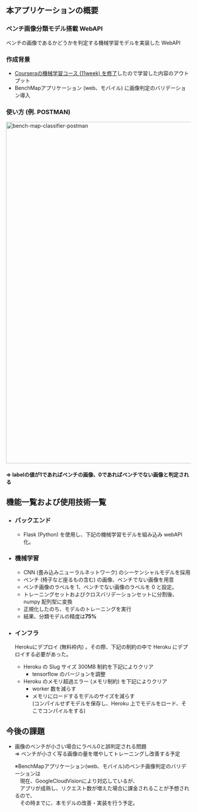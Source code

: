 ## 本アプリケーションの概要

### ベンチ画像分類モデル搭載 WebAPI
ベンチの画像であるかどうかを判定する機械学習モデルを実装した WebAPI

### 作成背景
- [Courseraの機械学習コース (11week) を修了](https://github.com/nakano0518/coursera-machine-learning)したので学習した内容のアウトプット
- BenchMapアプリケーション (web、モバイル) に画像判定のバリデーション導入

### 使い方 (例. POSTMAN)

<img width="930" alt="bench-map-classifier-postman" src="https://user-images.githubusercontent.com/54522567/115045789-cc8d3a00-9f11-11eb-9cd5-e6fe33949bfd.PNG">

#### ⇒ labelの値が1であればベンチの画像、0であればベンチでない画像と判定される


## 機能一覧および使用技術一覧

- ### バックエンド
  - Flask (Python) を使用し、下記の機械学習モデルを組み込み webAPI 化。

- ### 機械学習
  - CNN (畳み込みニューラルネットワーク) のシーケンシャルモデルを採用
  - ベンチ (椅子など座るもの含む) の画像、ベンチでない画像を用意
  - ベンチ画像のラベルを 1、ベンチでない画像のラベルを 0 と設定。
  - トレーニングセットおよびクロスバリデーションセットに分割後、numpy 配列型に変換
  - 正規化したのち、モデルのトレーニングを実行
  - 結果、分類モデルの精度は**75%**

- ### インフラ
  Herokuにデプロイ (無料枠内) 。その際、下記の制約の中で Heroku にデプロイする必要があった。
  - Heroku の Slug サイズ 300MB 制約を下記によりクリア
    - tensorflow のバージョンを調整
  - Heroku のメモリ超過エラー (メモリ制約) を下記によりクリア
    - worker 数を減らす
    - メモリにロードするモデルのサイズを減らす  
      (コンパイルせずモデルを保存し、Heroku 上でモデルをロード、そこでコンパイルをする)
　

## 今後の課題
- 画像のベンチが小さい場合にラベル0と誤判定される問題  
⇒ ベンチが小さく写る画像の量を増やしてトレーニングし改善する予定  
  
  ※BenchMapアプリケーション(web、モバイル)のベンチ画像判定のバリデーションは  
  　現在、GoogleCloudVisionにより対応しているが、  
  　アプリが成熟し、リクエスト数が増えた場合に課金されることが予想されるので、  
  　その時までに、本モデルの改善・実装を行う予定。  